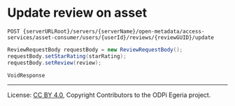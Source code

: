 <!-- SPDX-License-Identifier: CC-BY-4.0 -->
<!-- Copyright Contributors to the ODPi Egeria project. -->


# Update review on asset

```
POST {serverURLRoot}/servers/{serverName}/open-metadata/access-services/asset-consumer/users/{userId}/reviews/{reviewGUID}/update
```

```java
ReviewRequestBody requestBody = new ReviewRequestBody();
requestBody.setStarRating(starRating);
requestBody.setReview(review);

VoidResponse
```

----
License: [CC BY 4.0](https://creativecommons.org/licenses/by/4.0/),
Copyright Contributors to the ODPi Egeria project.